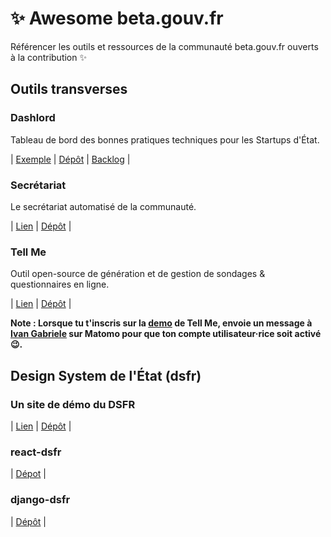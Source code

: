 # :sparkles: Awesome beta.gouv.fr
Référencer les outils et ressources de la communauté beta.gouv.fr ouverts à la contribution :sparkles:

## Outils transverses

### Dashlord
Tableau de bord des bonnes pratiques techniques pour les Startups d'État.

| [Exemple](https://dashlord.incubateur.net) | [Dépôt](https://github.com/socialgouv/dashlord) | [Backlog](https://github.com/orgs/SocialGouv/projects/13) |

### Secrétariat
Le secrétariat automatisé de la communauté.

| [Lien](https://secretariat.incubateur.net) | [Dépôt](https://github.com/betagouv/secretariat) |

### Tell Me
Outil open-source de génération et de gestion de sondages & questionnaires en ligne.

| [Lien](https://tell-me-staging.osc-fr1.scalingo.io/signup) | [Dépôt](https://github.com/betagouv/tell-me) |

__Note : Lorsque tu t'inscris sur la [demo](https://tell-me-staging.osc-fr1.scalingo.io/signup) de Tell Me, envoie un message à [Ivan Gabriele](https://mattermost.incubateur.net/betagouv/messages/@ivan.gabriele) sur Matomo pour que ton compte utilisateur·rice soit activé 😉.__

## Design System de l'État (dsfr)

### Un site de démo du DSFR
| [Lien](https://template.incubateur.net) | [Dépôt](https://github.com/betagouv/template-design-system-de-l-etat/blob/main/README.md) |

### react-dsfr
| [Dépot](https://github.com/dataesr/react-dsfr) |

### django-dsfr
| [Dépôt](https://github.com/entrepreneur-interet-general/django-dsfr) |
